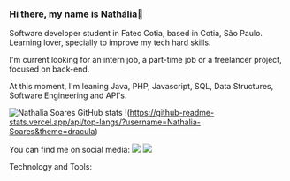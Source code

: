 ### Hi there, my name is Nathália👋

Software developer student in Fatec Cotia, based in Cotia, São Paulo. Learning lover, specially to improve my tech hard skills.

I'm current looking for an intern job, a part-time job or a freelancer project, focused on back-end.

At this moment, I'm leaning Java, PHP, Javascript, SQL, Data Structures, Software Engineering and API's.

![Nathalia Soares GitHub stats](https://github-readme-stats.vercel.app/api?username=Nathalia-Soares&show_icons=true&theme=dracula)
!(https://github-readme-stats.vercel.app/api/top-langs/?username=Nathalia-Soares&theme=dracula)


You can find me on social media:
<img src="https://img.shields.io/badge/Gmail-D14836?style=for-the-badge&logo=gmail&logoColor=white">
<img src="https://img.shields.io/badge/Gmail-D14836?style=for-the-badge&logo=gmail&logoColor=white">

Technology and Tools:


<!--
**Nathalia-Soares/Nathalia-Soares** is a ✨ _special_ ✨ repository because its `README.md` (this file) appears on your GitHub profile.

Here are some ideas to get you started:

- 🔭 I’m currently working on ...
- 🌱 I’m currently learning ...
- 👯 I’m looking to collaborate on ...
- 🤔 I’m looking for help with ...
- 💬 Ask me about ...
- 📫 How to reach me: ...
- 😄 Pronouns: ...
- ⚡ Fun fact: ...
-->
